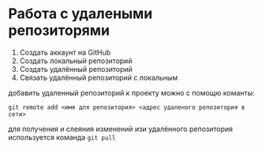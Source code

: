 # Работа с удалеными репозиторями 

1. Создать аккаунт на GitHub
2. Создать локальный репозиторий
3. Создать удалённый репозиторий
4. Связать удалённый репозиторий с локальным

добавить удаленный репозиторий к проекту можно с помощю команты:
```
git remote add <имя для репозитория> <адрес удаленого репозитория в сети>
``` 
для получения и слеяния изменений изи удалённого репозитория используется команда 
```git pull```
